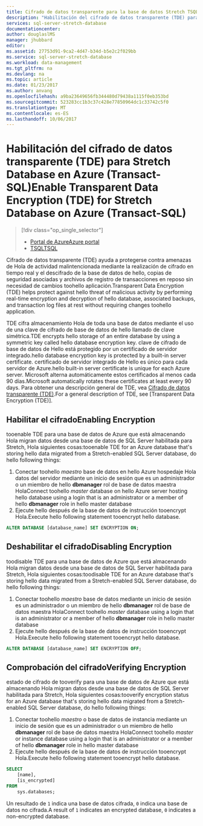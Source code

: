 ```yaml
---
title: Cifrado de datos transparente para la base de datos Stretch TSQL - Azure aaaEnable | Documentos de Microsoft
description: "Habilitación del cifrado de datos transparente (TDE) para SQL Server Stretch Database en Azure TSQL"
services: sql-server-stretch-database
documentationcenter: 
author: douglaslMS
manager: jhubbard
editor: 
ms.assetid: 27753d91-9ca2-4d47-b34d-b5e2c2f029bb
ms.service: sql-server-stretch-database
ms.workload: data-management
ms.tgt_pltfrm: na
ms.devlang: na
ms.topic: article
ms.date: 01/23/2017
ms.author: anvang
ms.openlocfilehash: a9ba23649656fb344480d79438a1115f0eb353bd
ms.sourcegitcommit: 523283cc1b3c37c428e77850964dc1c33742c5f0
ms.translationtype: MT
ms.contentlocale: es-ES
ms.lasthandoff: 10/06/2017
---
```

# <a name="enable-transparent-data-encryption-tde-for-stretch-database-on-azure-transact-sql"></a><span data-ttu-id="f8de6-103">Habilitación del cifrado de datos transparente (TDE) para Stretch Database en Azure (Transact-SQL)</span><span class="sxs-lookup"><span data-stu-id="f8de6-103">Enable Transparent Data Encryption (TDE) for Stretch Database on Azure (Transact-SQL)</span></span>
> [!div class="op_single_selector"]
> * [<span data-ttu-id="f8de6-104">Portal de Azure</span><span class="sxs-lookup"><span data-stu-id="f8de6-104">Azure portal</span></span>](sql-server-stretch-database-encryption-tde.md)
> * [<span data-ttu-id="f8de6-105">TSQL</span><span class="sxs-lookup"><span data-stu-id="f8de6-105">TSQL</span></span>](sql-server-stretch-database-tde-tsql.md)
>
>

<span data-ttu-id="f8de6-106">Cifrado de datos transparente (TDE) ayuda a protegerse contra amenazas de Hola de actividad malintencionada mediante la realización de cifrado en tiempo real y el descifrado de la base de datos de hello, copias de seguridad asociadas y archivos de registro de transacciones en reposo sin necesidad de cambios toohello aplicación.</span><span class="sxs-lookup"><span data-stu-id="f8de6-106">Transparent Data Encryption (TDE) helps protect against hello threat of malicious activity by performing real-time encryption and decryption of hello database, associated backups, and transaction log files at rest without requiring changes toohello application.</span></span>

<span data-ttu-id="f8de6-107">TDE cifra almacenamiento Hola de toda una base de datos mediante el uso de una clave de cifrado de base de datos de hello llamado de clave simétrica.</span><span class="sxs-lookup"><span data-stu-id="f8de6-107">TDE encrypts hello storage of an entire database by using a symmetric key called hello database encryption key.</span></span> <span data-ttu-id="f8de6-108">clave de cifrado de base de datos de Hello está protegido por un certificado de servidor integrado.</span><span class="sxs-lookup"><span data-stu-id="f8de6-108">hello database encryption key is protected by a built-in server certificate.</span></span> <span data-ttu-id="f8de6-109">certificado de servidor integrado de Hello es único para cada servidor de Azure.</span><span class="sxs-lookup"><span data-stu-id="f8de6-109">hello built-in server certificate is unique for each Azure server.</span></span> <span data-ttu-id="f8de6-110">Microsoft alterna automáticamente estos certificados al menos cada 90 días.</span><span class="sxs-lookup"><span data-stu-id="f8de6-110">Microsoft automatically rotates these certificates at least every 90 days.</span></span> <span data-ttu-id="f8de6-111">Para obtener una descripción general de TDE, vea [Cifrado de datos transparente (TDE)].</span><span class="sxs-lookup"><span data-stu-id="f8de6-111">For a general description of TDE, see [Transparent Data Encryption (TDE)].</span></span>

## <a name="enabling-encryption"></a><span data-ttu-id="f8de6-112">Habilitar el cifrado</span><span class="sxs-lookup"><span data-stu-id="f8de6-112">Enabling Encryption</span></span>
<span data-ttu-id="f8de6-113">tooenable TDE para una base de datos de Azure que está almacenando Hola migran datos desde una base de datos de SQL Server habilitada para Stretch, Hola siguientes cosas:</span><span class="sxs-lookup"><span data-stu-id="f8de6-113">tooenable TDE for an Azure database that's storing hello data migrated from a Stretch-enabled SQL Server database, do hello following things:</span></span>

1. <span data-ttu-id="f8de6-114">Conectar toohello *maestro* base de datos en hello Azure hospedaje Hola datos del servidor mediante un inicio de sesión que es un administrador o un miembro de hello **dbmanager** rol de base de datos maestra Hola</span><span class="sxs-lookup"><span data-stu-id="f8de6-114">Connect toohello *master* database on hello Azure server hosting hello database using a login that is an administrator or a member of hello **dbmanager** role in hello master database</span></span>
2. <span data-ttu-id="f8de6-115">Ejecute hello después de la base de datos de instrucción tooencrypt Hola.</span><span class="sxs-lookup"><span data-stu-id="f8de6-115">Execute hello following statement tooencrypt hello database.</span></span>

```sql
ALTER DATABASE [database_name] SET ENCRYPTION ON;
```

## <a name="disabling-encryption"></a><span data-ttu-id="f8de6-116">Deshabilitar el cifrado</span><span class="sxs-lookup"><span data-stu-id="f8de6-116">Disabling Encryption</span></span>
<span data-ttu-id="f8de6-117">toodisable TDE para una base de datos de Azure que está almacenando Hola migran datos desde una base de datos de SQL Server habilitada para Stretch, Hola siguientes cosas:</span><span class="sxs-lookup"><span data-stu-id="f8de6-117">toodisable TDE for an Azure database that's storing hello data migrated from a Stretch-enabled SQL Server database, do hello following things:</span></span>

1. <span data-ttu-id="f8de6-118">Conectar toohello *maestro* base de datos mediante un inicio de sesión es un administrador o un miembro de hello **dbmanager** rol de base de datos maestra Hola</span><span class="sxs-lookup"><span data-stu-id="f8de6-118">Connect toohello *master* database using a login that is an administrator or a member of hello **dbmanager** role in hello master database</span></span>
2. <span data-ttu-id="f8de6-119">Ejecute hello después de la base de datos de instrucción tooencrypt Hola.</span><span class="sxs-lookup"><span data-stu-id="f8de6-119">Execute hello following statement tooencrypt hello database.</span></span>

```sql
ALTER DATABASE [database_name] SET ENCRYPTION OFF;
```

## <a name="verifying-encryption"></a><span data-ttu-id="f8de6-120">Comprobación del cifrado</span><span class="sxs-lookup"><span data-stu-id="f8de6-120">Verifying Encryption</span></span>
<span data-ttu-id="f8de6-121">estado de cifrado de tooverify para una base de datos de Azure que está almacenando Hola migran datos desde una base de datos de SQL Server habilitada para Stretch, Hola siguientes cosas:</span><span class="sxs-lookup"><span data-stu-id="f8de6-121">tooverify encryption status for an Azure database that's storing hello data migrated from a Stretch-enabled SQL Server database, do hello following things:</span></span>

1. <span data-ttu-id="f8de6-122">Conectar toohello *maestro* o base de datos de instancia mediante un inicio de sesión que es un administrador o un miembro de hello **dbmanager** rol de base de datos maestra Hola</span><span class="sxs-lookup"><span data-stu-id="f8de6-122">Connect toohello *master* or instance database using a login that is an administrator or a member of hello **dbmanager** role in hello master database</span></span>
2. <span data-ttu-id="f8de6-123">Ejecute hello después de la base de datos de instrucción tooencrypt Hola.</span><span class="sxs-lookup"><span data-stu-id="f8de6-123">Execute hello following statement tooencrypt hello database.</span></span>

```sql
SELECT
    [name],
    [is_encrypted]
FROM
    sys.databases;
```

<span data-ttu-id="f8de6-124">Un resultado de ```1``` indica una base de datos cifrada, ```0``` indica una base de datos no cifrada.</span><span class="sxs-lookup"><span data-stu-id="f8de6-124">A result of ```1``` indicates an encrypted database, ```0``` indicates a non-encrypted database.</span></span>

<!--Anchors-->
[Cifrado de datos transparente (TDE)]: https://msdn.microsoft.com/library/bb934049.aspx


<!--Image references-->

<!--Link references-->
